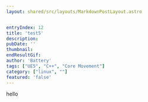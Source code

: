 ```yaml
---
layout: shared/src/layouts/MarkdownPostLayout.astro


entryIndex: 12
title: 'test5'
description: 
pubDate: ''
thumbnail: 
endResultGif: 
author: 'Battery'
tags: ["UE5", "C++", "Core Movement"]
category: ["linux", ""]
featured: 'false'
---
```


hello